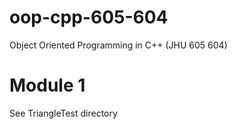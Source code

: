 # oop-cpp-605-604
Object Oriented Programming in C++ (JHU 605 604)

# Module 1

See TriangleTest directory
